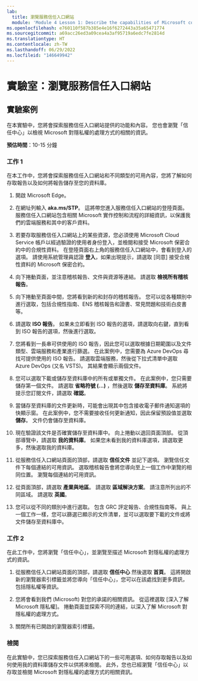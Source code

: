 ```yaml
---
lab:
  title: 瀏覽服務信任入口網站
  module: 'Module 4 Lesson 1: Describe the capabilities of Microsoft compliance solutions: Describe the compliance management capabilities of Microsoft'
ms.openlocfilehash: e760110f587b385e4e16f6272443a35a65471774
ms.sourcegitcommit: a69acc26ed3a09cea4a3af95719a6edc7fe2814d
ms.translationtype: HT
ms.contentlocale: zh-TW
ms.lasthandoff: 06/29/2022
ms.locfileid: "146649942"
---
```

# <a name="lab-explore-the-service-trust-portal"></a>實驗室：瀏覽服務信任入口網站

## <a name="lab-scenario"></a>實驗案例

在本實驗中，您將會探索服務信任入口網站提供的功能和內容。 您也會瀏覽「信任中心」以檢視 Microsoft 對隱私權的處理方式的相關的資訊。

**預估時間**：10-15 分鐘

### <a name="task-1"></a>工作 1

在本工作中，您將會探索服務信任入口網站和不同類型的可用內容，您將了解如何存取報告以及如何將報告儲存至您的資料庫。

1. 開啟 Microsoft Edge。

1. 在網址列輸入 **aka.ms/STP**。  這將帶您進入服務信任入口網站的登陸頁面。 服務信任入口網站包含相關 Microsoft 實作控制和流程的詳細資訊，以保護我們的雲端服務和其中的客戶資料。

1. 若要存取服務信任入口網站上的某些資源，您必須使用 Microsoft Cloud Service 帳戶以經過驗證的使用者身份登入，並檢閱和接受 Microsoft 保密合約中的合規性資料。 在登陸頁面右上角的服務信任入口網站中，會看到登入的選項。  請使用系統管理員認證 **登入**，如果出現提示，請選取 [同意] 接受合規性資料的 Microsoft 保密合約。

1. 向下捲動頁面，並注意稽核報告、文件與資源等連結。  請選取 **檢視所有稽核報告**。

1. 向下捲動至頁面中間，您將看到新的和封存的稽核報告。  您可以從各種類別中進行選取，包括合規性指南、ENS 稽核報告和證書、常見問題和技術白皮書等。

1. 請選取 **ISO 報告**。  如果未立即看到 ISO 報告的選項，請選取向右鍵，直到看到 ISO 報告的選項，然後進行選取。

1. 您將看到一長串可供使用的 ISO 報告，因此您可以選取根據日期範圍以及文件類型、雲端服務和產業進行篩選。  在此案例中，您需要為 Azure DevOps 尋找可提供使用的 ISO 報告。  請選取雲端服務，然後從下拉式清單中選取 Azure DevOps (又名 VSTS)。  其結果會顯示兩個文件。

1. 您可以選取下載或儲存至資料庫中的所有或單獨文件。  在此案例中，您只需要儲存第一個文件。  請選取 **省略符號 (...)** ，然後選取 **儲存至資料庫**。  系統將提示您訂閱文件，請選取 **確認**。

1. 當儲存至資料庫的文件更新時，可能會出現其中包含接收電子郵件通知選項的快顯示窗。  在此案例中，您不需要接收任何更新通知，因此保留預設值並選取 **儲存**。  文件仍會儲存至資料庫。

1. 現在驗證該文件是否確實儲存至資料庫中。 向上捲動以退回頁面頂部。  從頂部導覽中，請選取 **我的資料庫**。  如果您未看到我的資料庫選項，請選取更多，然後選取我的資料庫。

1. 從服務信任入口網站頁面的頂部，請選取 **信任文件** 並記下選項。 瀏覽信任文件下每個連結的可用資訊。 選取稽核報告會將您導向至上一個工作中瀏覽的相同位置。  瀏覽每個連結的可用資訊。

1. 從頁面頂部，請選取 **產業與地區**。  請選取 **區域解決方案**。 請注意所列出的不同區域。  請選取 **英國**。  

1. 您可以從不同的類別中進行選取。  包含 GRC 評定報告、合規性指南等。  與上一個工作一樣，您可以篩選已顯示的文件清單，並可以選取要下載的文件或將文件儲存至資料庫中。

### <a name="task-2"></a>工作 2

在此工作中，您將瀏覽「信任中心」，並瀏覽至描述 Microsoft 對隱私權的處理方式的資訊。

1. 從服務信任入口網站頁面的頂部，請選取 **信任中心** 然後選取 **首頁**。 這將開啟新的瀏覽器索引標籤並將您導向「信任中心」，您可以在該處找到更多資訊，包括隱私權等資訊。  

1. 您將會看到我們 (Microsoft) 對您的承諾的相關資訊。  從這裡選取 [深入了解 Microsoft 隱私權]。  捲動頁面並探索不同的連結，以深入了解 Microsoft 對隱私權的處理方式。

1. 關閉所有已開啟的瀏覽器索引標籤。

### <a name="review"></a>檢閱

在此實驗中，您已探索服務信任入口網站下的一些可用選項、如何存取報告以及如何使用我的資料庫儲存文件以供將來檢閱。  此外，您也已經瀏覽「信任中心」以存取並檢閱 Microsoft 對隱私權的處理方式的相關資訊。
